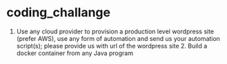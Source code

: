 # coding_challange
1. Use any cloud provider to provision a production level wordpress site (prefer AWS), use any form of automation and send us your automation script(s); please provide us with url of the wordpress site  2. Build a docker container from any Java program
